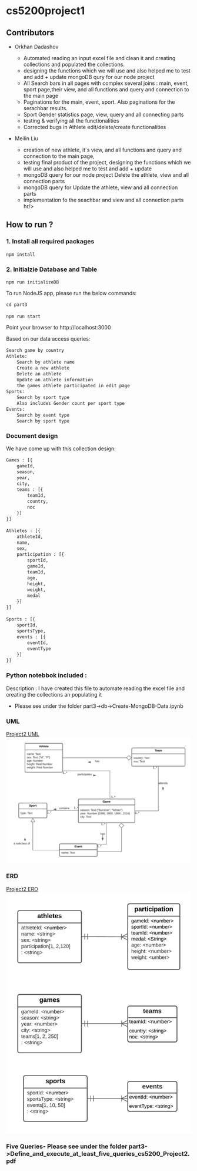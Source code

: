 # cs5200project1

## Contributors

- Orkhan Dadashov
    - Automated reading an input excel file and clean it and creating collections and populated the collections.  
    - designing the functions which we will use and also helped me to test and add + update mongoDB qury for our node project
    - All Search bars in all pages with complex several joins : main, event, sport page,their view, and all functions and query and connection to the main page
    - Paginations for the main, event, sport. Also paginations for the serachbar results.
    - Sport Gender statistics page, view, query and all connecting parts
    - testing & verifying all the functionalities
    - Corrected bugs in Athlete edit/delete/create functionalities



- Meilin Liu
    - creation of new athlete, it`s view, and all functions and query and connection to the main page, 
    - testing final product of the project, designing the functions which we will use and also helped me to test and add + update 
    - mongoDB query for our node project Delete the athlete, view and all connection parts 
    - mongoDB query for Update the athlete, view and all connection parts 
    - implementation fo the seachbar and view and all connection parts
hr/>

## How to run ?

### 1. Install all required packages

```
npm install
```

### 2. Initialzie Database and Table

```
npm run initializeDB
```

To run NodeJS app, please run the below commands:

```
cd part3

npm run start
```


Point your browser to http://localhost:3000

Based on our data access queries:

```
Search game by country
Athlete:
    Search by athlete name
    Create a new athlete
    Delete an athlete
    Update an athlete information
    the games athlete participated in edit page
Sports:
    Search by sport type 
    Also includes Gender count per sport type
Events:
    Search by event type
    Search by sport type
```

### Document design
We have come up with this collection design:

```
Games : [{ 
    gameId,
    season,
    year,
    city,
    teams : [{
        teamId,
        country,
        noc
    }]
}]

Athletes : [{
    athleteId,
    name,
    sex,
    participation : [{
        sportId,
        gameId,
        teamId,
        age,
        height,
        weight,
        medal
    }]
}]

Sports : [{
    sportId,
    sportsType,
    events : [{
        eventId,
        eventType
    }]
}]
```




### Python notebbok included :
Description : I have created this file to automate reading the excel file and creating the collections an populating it
- Please see under the folder part3->db->Create-MongoDB-Data.ipynb




### UML
[Project2 UML](https://lucid.app/lucidchart/47f13deb-0c7c-49cc-9430-6288f6ab24e9/edit?invitationId=inv_6602d40b-2285-42b7-b5b8-753d12cb2c87&page=C6OtEU73amNs#)
![Project2 UML Picture](./image/Project2-UML.jpeg)


### ERD 
[Project2 ERD](https://lucid.app/lucidchart/47f13deb-0c7c-49cc-9430-6288f6ab24e9/edit?invitationId=inv_6602d40b-2285-42b7-b5b8-753d12cb2c87&page=-dPtwG2e__IQ#)
![Project2 ERD Picture](./image/Project2-ERD.jpeg)


### Five Queries- Please see under the folder part3->Define_and_execute_at_least_five_queries_cs5200_Project2.pdf

